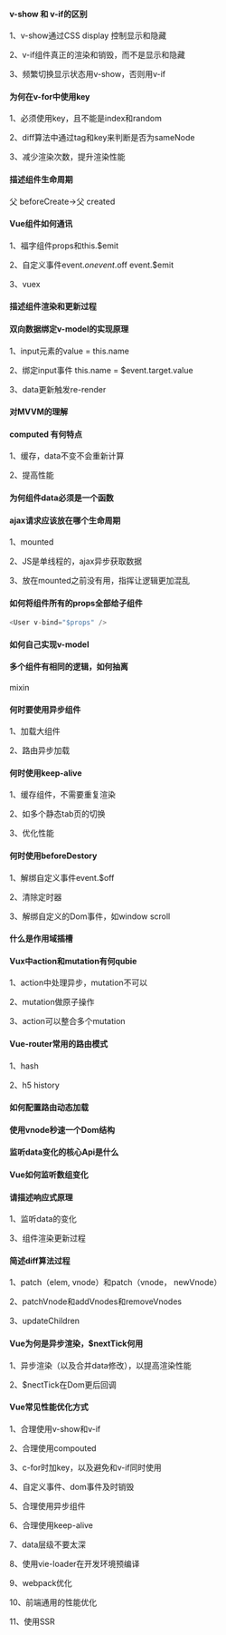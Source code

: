 #### v-show 和 v-if的区别
1、v-show通过CSS display 控制显示和隐藏

2、v-if组件真正的渲染和销毁，而不是显示和隐藏

3、频繁切换显示状态用v-show，否则用v-if

#### 为何在v-for中使用key
1、必须使用key，且不能是index和random

2、diff算法中通过tag和key来判断是否为sameNode

3、减少渲染次数，提升渲染性能

#### 描述组件生命周期
父 beforeCreate->父 created 
#### Vue组件如何通讯
1、福字组件props和this.$emit

2、自定义事件event.$on event.$off event.$emit

3、vuex
#### 描述组件渲染和更新过程
#### 双向数据绑定v-model的实现原理
1、input元素的value = this.name

2、绑定input事件 this.name = $event.target.value

3、data更新触发re-render
#### 对MVVM的理解
#### computed 有何特点
1、缓存，data不变不会重新计算

2、提高性能
#### 为何组件data必须是一个函数
#### ajax请求应该放在哪个生命周期
1、mounted

2、JS是单线程的，ajax异步获取数据

3、放在mounted之前没有用，指挥让逻辑更加混乱
#### 如何将组件所有的props全部给子组件
```js
<User v-bind="$props" />
```
#### 如何自己实现v-model
#### 多个组件有相同的逻辑，如何抽离
mixin
#### 何时要使用异步组件
1、加载大组件

2、路由异步加载
#### 何时使用keep-alive
1、缓存组件，不需要重复渲染

2、如多个静态tab页的切换

3、优化性能
#### 何时使用beforeDestory
1、解绑自定义事件event.$off

2、清除定时器

3、解绑自定义的Dom事件，如window scroll
#### 什么是作用域插槽
#### Vux中action和mutation有何qubie
1、action中处理异步，mutation不可以

2、mutation做原子操作

3、action可以整合多个mutation
#### Vue-router常用的路由模式
1、hash

2、h5 history
#### 如何配置路由动态加载
#### 使用vnode秒速一个Dom结构
#### 监听data变化的核心Api是什么
#### Vue如何监听数组变化
#### 请描述响应式原理
1、监听data的变化

3、组件渲染更新过程
#### 简述diff算法过程
1、patch（elem, vnode）和patch（vnode， newVnode）

2、patchVnode和addVnodes和removeVnodes

3、updateChildren
#### Vue为何是异步渲染，$nextTick何用
1、异步渲染（以及合并data修改），以提高渲染性能

2、$nectTick在Dom更后回调
#### Vue常见性能优化方式
1、合理使用v-show和v-if

2、合理使用compouted

3、c-for时加key，以及避免和v-if同时使用

4、自定义事件、dom事件及时销毁

5、合理使用异步组件

6、合理使用keep-alive

7、data层级不要太深

8、使用vie-loader在开发环境预编译

9、webpack优化

10、前端通用的性能优化

11、使用SSR
